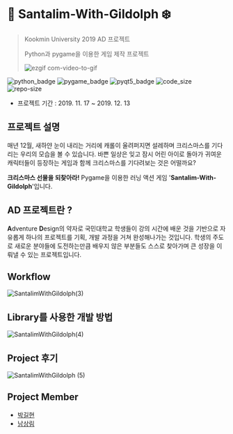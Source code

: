 # :santa: Santalim-With-Gildolph :snowflake:
>
> Kookmin University 2019 AD 프로젝트
>
> Python과 pygame을 이용한 게임 제작 프로젝트
>
>![ezgif com-video-to-gif](https://user-images.githubusercontent.com/56578913/75603982-709e0100-5b17-11ea-8487-5cf20ac90cfb.gif)


![python_badge](https://img.shields.io/badge/python-3.7-blue?logo=Python)
![pygame_badge](https://img.shields.io/badge/pygame-1.9.6-green)
![pyqt5_badge](https://img.shields.io/badge/pyqt5-5.13.0-green)
![code_size](https://img.shields.io/github/languages/code-size/ureChanger/Santalim-With-Gildolph)
![repo-size](https://img.shields.io/github/repo-size/ureChanger/Santalim-With-Gildolph)

* 프로젝트 기간 : 2019. 11. 17 ~ 2019. 12. 13


## 프로젝트 설명
매년 12월, 새하얀 눈이 내리는 거리에 캐롤이 울려퍼지면 설레하며 크리스마스를 기다리는 우리의 모습을 볼 수 있습니다. 바쁜 일상은 잊고 잠시 어린 아이로 돌아가 귀여운 캐릭터들이 등장하는 게임과 함께 크리스마스를 기다려보는 것은 어떨까요?

**크리스마스 선물을 되찾아라!** Pygame을 이용한 러닝 액션 게임 '**Santalim-With-Gildolph**'입니다. 

## AD 프로젝트란 ?
**A**dventure **D**esign의 약자로 국민대학교 학생들이 강의 시간에 배운 것을 기반으로 자유롭게 하나의 프로젝트를 기획, 개발 과정을 거쳐 완성해나가는 것입니다.
학생의 주도로 새로운 분야들에 도전하는만큼 배우지 않은 부분들도 스스로 찾아가며 큰 성장을 이뤄낼 수 있는 프로젝트입니다.

## Workflow
![SantalimWithGildolph(3)](https://user-images.githubusercontent.com/56578913/75602377-dedac780-5b07-11ea-9cc4-e698355ff4d9.jpg)

## Library를 사용한 개발 방법
![SantalimWithGildolph(4)](https://user-images.githubusercontent.com/56578913/75602381-e1d5b800-5b07-11ea-9a30-6acb1930fc95.jpg)

## Project 후기
![SantalimWithGildolph (5)](https://user-images.githubusercontent.com/56578913/75602382-e39f7b80-5b07-11ea-9d9a-c15fb7706f54.jpg)

## Project Member
- [박길현](https://github.com/ureChanger)
- [남상림](https://github.com/sanglim00)
